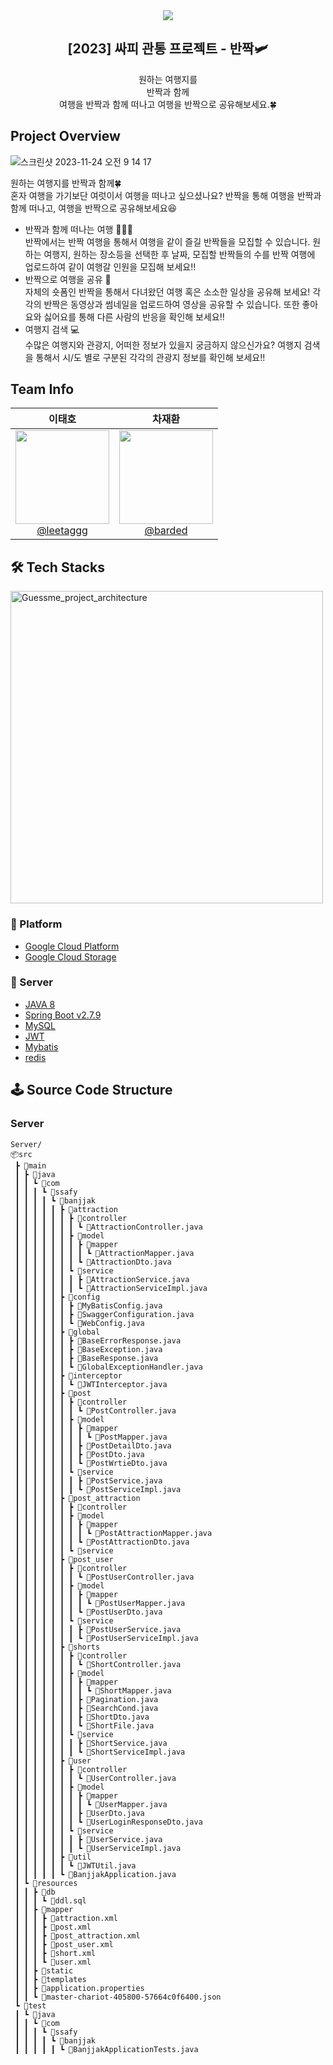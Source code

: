 <div align="center">
 <image src="https://github.com/ssafy-banjjak/backend/assets/65287117/5f2590ef-7203-40b9-8cfa-e9b9141351e8"/>
<h2>[2023] 싸피 관통 프로젝트 - 반짝🛩️</h2>
원하는 여행지를<br/>
반짝과 함께<br/>
여행을 반짝과 함께 떠나고
여행을 반짝으로 공유해보세요.🍀
</div>

## Project Overview

![스크린샷 2023-11-24 오전 9 14 17](https://github.com/ssafy-banjjak/backend/assets/65287117/54691292-4b22-486a-a46c-abf1c0e68fa6)

원하는 여행지를 반짝과 함께🍀<br>
혼자 여행을 가기보단 여럿이서 여행을 떠나고 싶으셨나요? 반짝을 통해 여행을 반짝과 함께 떠나고, 여행을 반짝으로 공유해보세요😆

- 반짝과 함께 떠나는 여행 🙋‍♀️🙋<br>
  반짝에서는 반짝 여행을 통해서 여행을 같이 즐길 반짝들을 모집할 수 있습니다. 원하는 여행지, 원하는 장소등을 선택한 후 날짜, 모집할 반짝들의 수를 반짝 여행에 업로드하여 같이 여행갈 인원을 모집해 보세요!!
- 반짝으로 여행을 공유 📱<br>
  자체의 숏폼인 반짝을 통해서 다녀왔던 여행 혹은 소소한 일상을 공유해 보세요! 각각의 반짝은 동영상과 썸네일을 업로드하여 영상을 공유할 수 있습니다. 또한 좋아요와 싫어요를 통해 다른 사람의 반응을 확인해 보세요!!
- 여행지 검색 💻<br>
  수많은 여행지와 관광지, 어떠한 정보가 있을지 궁금하지 않으신가요? 여행지 검색을 통해서 시/도 별로 구분된 각각의 관광지 정보를 확인해 보세요!!

## Team Info

<div align="center">

|                                                              **이태호**                                                               |                                                                                      **차재환**                                                                                       |
| :-----------------------------------------------------------------------------------------------------------------------------------: | :-----------------------------------------------------------------------------------------------------------------------------------------------------------------------------------: |
| [<img src="https://avatars.githubusercontent.com/u/100212241?v=4" height=150 width=150> <br/> @leetaggg](https://github.com/leetaggg) | [<img src="https://avatars.githubusercontent.com/u/65287117?s=400&u=da3c5f3967057ff5d1bd906c7f03d683b887fde4&v=4" height=150 width=150> <br/> @barded](https://github.com/barded1998) |

</div> 
<h2 id="stacks"> 🛠️  Tech Stacks </h2>

<img width="500" alt="Guessme_project_architecture" src="https://github.com/ssafy-banjjak/backend/assets/65287117/d8a2a94b-fde1-491c-9115-fcabe00e62c6">

### 🚉 Platform

- [Google Cloud Platform](https://cloud.google.com/)
- [Google Cloud Storage](https://cloud.google.com/storage)

### 🦾 Server

- [JAVA 8](https://www.oracle.com/java/technologies/javase-jdk11-downloads.html)
- [Spring Boot v2.7.9](https://spring.io/projects/spring-boot)
- [MySQL](https://www.mysql.com/)
- [JWT](https://jwt.io/)
- [Mybatis](https://mybatis.org/mybatis-3/)
- [redis](https://redis.io/)

<h2 id="structure"> 🕹️ Source Code Structure </h2>

### Server

```
Server/
📦src
 ┣ 📂main
 ┃ ┣ 📂java
 ┃ ┃ ┗ 📂com
 ┃ ┃ ┃ ┗ 📂ssafy
 ┃ ┃ ┃ ┃ ┗ 📂banjjak
 ┃ ┃ ┃ ┃ ┃ ┣ 📂attraction
 ┃ ┃ ┃ ┃ ┃ ┃ ┣ 📂controller
 ┃ ┃ ┃ ┃ ┃ ┃ ┃ ┗ 📜AttractionController.java
 ┃ ┃ ┃ ┃ ┃ ┃ ┣ 📂model
 ┃ ┃ ┃ ┃ ┃ ┃ ┃ ┣ 📂mapper
 ┃ ┃ ┃ ┃ ┃ ┃ ┃ ┃ ┗ 📜AttractionMapper.java
 ┃ ┃ ┃ ┃ ┃ ┃ ┃ ┗ 📜AttractionDto.java
 ┃ ┃ ┃ ┃ ┃ ┃ ┗ 📂service
 ┃ ┃ ┃ ┃ ┃ ┃ ┃ ┣ 📜AttractionService.java
 ┃ ┃ ┃ ┃ ┃ ┃ ┃ ┗ 📜AttractionServiceImpl.java
 ┃ ┃ ┃ ┃ ┃ ┣ 📂config
 ┃ ┃ ┃ ┃ ┃ ┃ ┣ 📜MyBatisConfig.java
 ┃ ┃ ┃ ┃ ┃ ┃ ┣ 📜SwaggerConfiguration.java
 ┃ ┃ ┃ ┃ ┃ ┃ ┗ 📜WebConfig.java
 ┃ ┃ ┃ ┃ ┃ ┣ 📂global
 ┃ ┃ ┃ ┃ ┃ ┃ ┣ 📜BaseErrorResponse.java
 ┃ ┃ ┃ ┃ ┃ ┃ ┣ 📜BaseException.java
 ┃ ┃ ┃ ┃ ┃ ┃ ┣ 📜BaseResponse.java
 ┃ ┃ ┃ ┃ ┃ ┃ ┗ 📜GlobalExceptionHandler.java
 ┃ ┃ ┃ ┃ ┃ ┣ 📂interceptor
 ┃ ┃ ┃ ┃ ┃ ┃ ┗ 📜JWTInterceptor.java
 ┃ ┃ ┃ ┃ ┃ ┣ 📂post
 ┃ ┃ ┃ ┃ ┃ ┃ ┣ 📂controller
 ┃ ┃ ┃ ┃ ┃ ┃ ┃ ┗ 📜PostController.java
 ┃ ┃ ┃ ┃ ┃ ┃ ┣ 📂model
 ┃ ┃ ┃ ┃ ┃ ┃ ┃ ┣ 📂mapper
 ┃ ┃ ┃ ┃ ┃ ┃ ┃ ┃ ┗ 📜PostMapper.java
 ┃ ┃ ┃ ┃ ┃ ┃ ┃ ┣ 📜PostDetailDto.java
 ┃ ┃ ┃ ┃ ┃ ┃ ┃ ┣ 📜PostDto.java
 ┃ ┃ ┃ ┃ ┃ ┃ ┃ ┗ 📜PostWrtieDto.java
 ┃ ┃ ┃ ┃ ┃ ┃ ┗ 📂service
 ┃ ┃ ┃ ┃ ┃ ┃ ┃ ┣ 📜PostService.java
 ┃ ┃ ┃ ┃ ┃ ┃ ┃ ┗ 📜PostServiceImpl.java
 ┃ ┃ ┃ ┃ ┃ ┣ 📂post_attraction
 ┃ ┃ ┃ ┃ ┃ ┃ ┣ 📂controller
 ┃ ┃ ┃ ┃ ┃ ┃ ┣ 📂model
 ┃ ┃ ┃ ┃ ┃ ┃ ┃ ┣ 📂mapper
 ┃ ┃ ┃ ┃ ┃ ┃ ┃ ┃ ┗ 📜PostAttractionMapper.java
 ┃ ┃ ┃ ┃ ┃ ┃ ┃ ┗ 📜PostAttractionDto.java
 ┃ ┃ ┃ ┃ ┃ ┃ ┗ 📂service
 ┃ ┃ ┃ ┃ ┃ ┣ 📂post_user
 ┃ ┃ ┃ ┃ ┃ ┃ ┣ 📂controller
 ┃ ┃ ┃ ┃ ┃ ┃ ┃ ┗ 📜PostUserController.java
 ┃ ┃ ┃ ┃ ┃ ┃ ┣ 📂model
 ┃ ┃ ┃ ┃ ┃ ┃ ┃ ┣ 📂mapper
 ┃ ┃ ┃ ┃ ┃ ┃ ┃ ┃ ┗ 📜PostUserMapper.java
 ┃ ┃ ┃ ┃ ┃ ┃ ┃ ┗ 📜PostUserDto.java
 ┃ ┃ ┃ ┃ ┃ ┃ ┗ 📂service
 ┃ ┃ ┃ ┃ ┃ ┃ ┃ ┣ 📜PostUserService.java
 ┃ ┃ ┃ ┃ ┃ ┃ ┃ ┗ 📜PostUserServiceImpl.java
 ┃ ┃ ┃ ┃ ┃ ┣ 📂shorts
 ┃ ┃ ┃ ┃ ┃ ┃ ┣ 📂controller
 ┃ ┃ ┃ ┃ ┃ ┃ ┃ ┗ 📜ShortController.java
 ┃ ┃ ┃ ┃ ┃ ┃ ┣ 📂model
 ┃ ┃ ┃ ┃ ┃ ┃ ┃ ┣ 📂mapper
 ┃ ┃ ┃ ┃ ┃ ┃ ┃ ┃ ┗ 📜ShortMapper.java
 ┃ ┃ ┃ ┃ ┃ ┃ ┃ ┣ 📜Pagination.java
 ┃ ┃ ┃ ┃ ┃ ┃ ┃ ┣ 📜SearchCond.java
 ┃ ┃ ┃ ┃ ┃ ┃ ┃ ┣ 📜ShortDto.java
 ┃ ┃ ┃ ┃ ┃ ┃ ┃ ┗ 📜ShortFile.java
 ┃ ┃ ┃ ┃ ┃ ┃ ┗ 📂service
 ┃ ┃ ┃ ┃ ┃ ┃ ┃ ┣ 📜ShortService.java
 ┃ ┃ ┃ ┃ ┃ ┃ ┃ ┗ 📜ShortServiceImpl.java
 ┃ ┃ ┃ ┃ ┃ ┣ 📂user
 ┃ ┃ ┃ ┃ ┃ ┃ ┣ 📂controller
 ┃ ┃ ┃ ┃ ┃ ┃ ┃ ┗ 📜UserController.java
 ┃ ┃ ┃ ┃ ┃ ┃ ┣ 📂model
 ┃ ┃ ┃ ┃ ┃ ┃ ┃ ┣ 📂mapper
 ┃ ┃ ┃ ┃ ┃ ┃ ┃ ┃ ┗ 📜UserMapper.java
 ┃ ┃ ┃ ┃ ┃ ┃ ┃ ┣ 📜UserDto.java
 ┃ ┃ ┃ ┃ ┃ ┃ ┃ ┗ 📜UserLoginResponseDto.java
 ┃ ┃ ┃ ┃ ┃ ┃ ┗ 📂service
 ┃ ┃ ┃ ┃ ┃ ┃ ┃ ┣ 📜UserService.java
 ┃ ┃ ┃ ┃ ┃ ┃ ┃ ┗ 📜UserServiceImpl.java
 ┃ ┃ ┃ ┃ ┃ ┣ 📂util
 ┃ ┃ ┃ ┃ ┃ ┃ ┗ 📜JWTUtil.java
 ┃ ┃ ┃ ┃ ┃ ┗ 📜BanjjakApplication.java
 ┃ ┗ 📂resources
 ┃ ┃ ┣ 📂db
 ┃ ┃ ┃ ┗ 📜ddl.sql
 ┃ ┃ ┣ 📂mapper
 ┃ ┃ ┃ ┣ 📜attraction.xml
 ┃ ┃ ┃ ┣ 📜post.xml
 ┃ ┃ ┃ ┣ 📜post_attraction.xml
 ┃ ┃ ┃ ┣ 📜post_user.xml
 ┃ ┃ ┃ ┣ 📜short.xml
 ┃ ┃ ┃ ┗ 📜user.xml
 ┃ ┃ ┣ 📂static
 ┃ ┃ ┣ 📂templates
 ┃ ┃ ┣ 📜application.properties
 ┃ ┃ ┗ 📜master-chariot-405800-57664c0f6400.json
 ┗ 📂test
 ┃ ┗ 📂java
 ┃ ┃ ┗ 📂com
 ┃ ┃ ┃ ┗ 📂ssafy
 ┃ ┃ ┃ ┃ ┗ 📂banjjak
 ┃ ┃ ┃ ┃ ┃ ┗ 📜BanjjakApplicationTests.java
```
